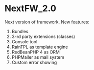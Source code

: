 NextFW_2.0
==========

Next version of framework. New features:
1. Bundles
2. 3-rd party extensions (classes)
3. Console tool
4. RainTPL as template engine
5. RedBeanPHP 4 as ORM
6. PHPMailer as mail system
7. Custom error showing

